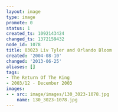 ```yaml
---
layout: image
type: image
promote: 0
status: 1
created_ts: 1092143424
changed_ts: 1372159432
node_id: 1078
title: 03023 Liv Tyler and Orlando Bloom
created: '2004-08-10'
changed: '2013-06-25'
aliases: []
tags:
- The Return Of The King
- 2003/12 - December 2003
images:
- - src: image/images/130_3023-1078.jpg
    name: 130_3023-1078.jpg
---
```


